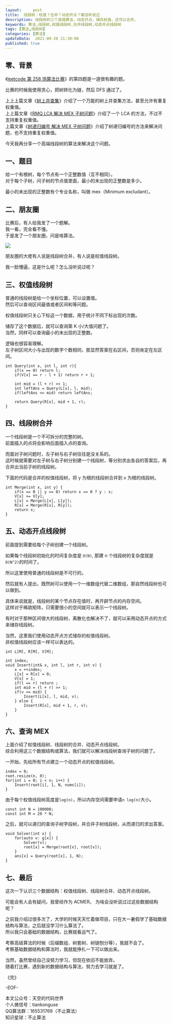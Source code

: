 ```yaml
---   
layout:     post  
title:  线段树：权值？合并？动态开点？都没听说过
description: 线段树的三个高端算法，动态开点，储存权值，还可以合并。     
keywords: 算法,线段树,权值线段树,合并线段树,动态开点线段树  
tags: [算法,线段树]    
categories: [算法]  
updateData:  2021-09-20 21:30:00  
published: true  
---  
```



## 零、背景  


《[leetcode 第 258 场算法比赛](https://mp.weixin.qq.com/s/m55Do8IQPU4RcAPs2uX1uA)》的第四题是一道很有趣的题。  


比赛的时候我使用贪心，把树转化为链，然后 DFS 通过了。  



上上上篇文章《[树上并查集](https://mp.weixin.qq.com/s/JEZ0-uqSrfBHZZask3PPBA)》介绍了一个万能的树上并查集方法，甚至允许有重复权重值。  
上上篇文章《[RMQ LCA 解决 MEX 子树问题](https://mp.weixin.qq.com/s/qg34lLbiHWLXzuAr1RRhRQ)》介绍了一个 LCA 的方法，不过不支持重复权重值。  
上篇文章《[树递归编号 解决 MEX 子树问题](https://mp.weixin.qq.com/s/_BM1IQCeqBR5MJ-fIa2wkw)》介绍了树递归编号的方法来解决问题，也不支持重复权重值。  


今天我再分享一个高端线段树的算法来解决这个问题。  


## 一、题目  


给一个有根树，每个节点有一个正整数值（互不相同）。  
对于每个子树，问子树的节点值里面，最小的未出现的正整数是多少。  


最小的未出现的正整数有个专业名称，叫做 mex（Minimum excludant）。  


## 二、朋友圈  


比赛后，有人给我发了一个题解。  
我一看，完全看不懂。  
于是发了一个朋友圈，问是啥算法。  


![](//res.tiankonguse.com/images/2021/09/20/001.png)  



朋友圈的大佬有人说是线段树合并，有人说是权值线段树。  


我一脸懵逼，这是什么呢？怎么没听说过呢？  


## 三、权值线段树  


普通的线段树是给一个坐标位置，可以设置值。  
然后可以查询区间最值或者区间和等问题。  


权值线段树只关心下标这一个数据，用于统计不同下标出现的次数。  


储存了这个数据后，就可以查询第 K 小/大值问题了。  
当然，同样可以查询最小的未出现的正整数。  


逻辑也很容易理解。  
左子树区间大小与出现的数字个数相同，那显然答案在右区间，否则肯定在左区间。  


```
int Query(int x, int l, int r){
    if(x == 0) return l;
    if(V[x] == r - l + 1) return r + 1; 

    int mid = (l + r) >> 1;
    int leftAns = Query(L[x], l, mid);
    if(leftAns <= mid) return leftAns;

    return Query(R[x], mid + 1, r);
}
```


## 四、线段树合并  


一个线段树是一个不可拆分的完整的树。  
前面插入的点将会影响后面插入点的查询。  


而面对子树问题时，左子树与右子树往往是没关系的。  
这时候就需要对左子树与右子树分别建一个线段树，等分别求出各自的答案后，再合并出当前子树的线段树。  


下面的代码是合并的权值线段树，将 y 为根的线段树合并到 x 为根的线段树。  


```
int Merge(int x, int y) {
    if(x == 0 || y == 0) return x == 0 ? y : x;
    V[x] += V[y];
    L[x] = Merge(L[x], L[y]);
    R[x] = Merge(R[x], R[y]);
    return x;
}
```


## 五、动态开点线段树  


前面提到需要给每个子树创建一个线段树。  


如果每个线段树初始化的时间复杂度是 `O(N)`, 那建 n 个线段树的复杂度就是 `O(N^2)`的时间了。  


所以这里使用普通的线段树是不可行的。  



然后就有人提出，既然树可以使用一个一维数组代替二维数组，那自然线段树也可以做到。  


具体来说就是，线段树的某个节点存在值时，再开辟节点的内存空间。  
这样对于稀疏矩阵，只需要很小的空间就可以表示一个线段树。  


有时对于那种区间很大的线段树，离散化也解决不了，就可以采用动态开点的方式来储存线段树。  


当然，这里我们使用动态开点方式储存的权值线段树。  
非权值线段树应该一样可以表达的。  


```
int L[M], R[M], V[M]; 

int index;
void Insert(int& x, int l, int r, int v) {
    x = ++index;
    L[x] = R[x] = 0;
    V[x] = 1;
    if(l == r) return ;
    int mid = (l + r) >> 1;
    if(v <= mid) {
        Insert(L[x], l, mid, v);
    } else {
        Insert(R[x], mid + 1, r, v);
    }
}
```


## 六、查询 MEX


上面介绍了权值线段树、线段树的合并、动态开点线段树。  
综合利用这三个数据结构或算法，我们就可以解决线段树查询子树的问题了。  


一开始，先给所有节点建立一个动态开点的权值线段树。  


```
index = 0;
root.resize(n, 0);
for(int i = 0; i < n; i++) {
    Insert(root[i], 1, N, nums[i]);
}
```


由于每个权值线段树高度是`log(n)`，所以内存空间需要申请`n log(n)`大小。  


```
const int N = 100000;
const int M = 20 * N;
```


之后，就可以递归的查询子树字段树，并合并子树线段树，从而递归的求出答案。  


```
void Solver(int x) {
    for(auto v: g[x]) {
        Solver(v);
        root[x] = Merge(root[x], root[v]);
    }
    ans[x] = Query(root[x], 1, N);
}
```



## 七、最后  


这次一下认识三个数据结构：权值线段树、线段树合并、动态开点线段树。  


可能会有人会有疑问，我曾经作为 ACMER， 为啥会没听说过过这些数据结构呢？  


之前我介绍过很多次了，大学的时候天天忙着做项目，只在大一暑假学了基础数据结构与算法，之后就没学习什么算法了。  
所以我只会基础的数据结构，比赛就看运气了。  


考察高级算法的时候（后缀数组、树套树、树链刨分等），我就不会了。  
考察基础数据结构和算法时，我就能挣扎一下可以做出来。  


当然，虽然曾经自己没努力学习，但现在依旧不能放弃。  
随着打比赛，遇到新的数据结构与算法，努力去学习就是了。  



《完》  


-EOF-  



本文公众号：天空的代码世界  
个人微信号：tiankonguse  
QQ算法群：165531769（不止算法）  
知识星球：不止算法  

